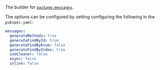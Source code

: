 The builder for [`package:messages`](../messages/README.md). 

The options can be configured by setting configuring the following in the `pubspec.yaml`:

```yaml
messages:
  generateMethods: true
  generateFindById: true
  generateFindByEnum: false
  generateFindByIndex: true
  useCleaner: false
  async: false
  inline: false
```